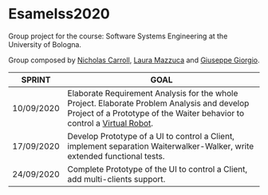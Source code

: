 # EsameIss2020

Group project for the course: Software Systems Engineering at the University of Bologna.

Group composed by [Nicholas Carroll](https://github.com/dropino), [Laura Mazzuca](https://github.com/lauramazzuca21) and [Giuseppe Giorgio](https://github.com/gitdevel7).

SPRINT | GOAL
------------ | -------------
10/09/2020 | Elaborate Requirement Analysis for the whole Project. Elaborate Problem Analysis and develop Project of a Prototype of the Waiter behavior to control a [Virtual Robot](https://github.com/anatali/iss2020LabBo/tree/master/it.unibo.virtualRobot2020).
17/09/2020 | Develop Prototype of a UI to control a Client, implement separation Waiterwalker-Walker, write extended functional tests.
24/09/2020 | Complete Prototype of the UI to control a Client, add multi-clients support.
